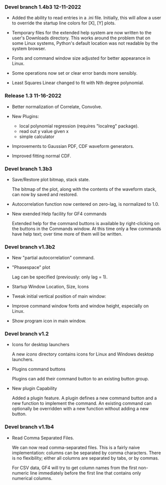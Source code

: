
### Devel branch 1.4b3  12-11-2022
- Added the ability to read entries in a .ini file.  Initially, this will allow a user to override the startup line colors for [X], [Y] plots.

- Temporary files for the extended help system are now written to the user's Downloads directory.  This works around the problem that on some Linux systems, Python's default location was not readable by the system browser.

- Fonts and command window size adjusted for better appearance in Linux.

- Some operations now set or clear error bands more sensibly.

- Least Squares Linear changed to fit with Nth degree polynomial.

### Release 1.3   11-16-2022
- Better normalization of Correlate, Convolve.

- New Plugins:
    - local polynomial regression (requires "localreg" package).
    - read out y value given x
    - simple calculator

- Improvements to Gaussian PDF, CDF waveform generators.

- Improved fitting normal CDF.

### Devel branch 1.3b3
- Save/Restore plot bitmap, stack state.

    The bitmap of the plot, along with the contents of the waveform stack,
can now by saved and restored.

- Autocorrelation function now centered on zero-lag, is normalized
to 1.0.

- New exended Help facility for GF4 commands

    Extended help for the command buttons is available by right-clicking on the buttons in the Commands window.  At this time only a few commands have help text; over time more of them will be written.

### Devel branch v1.3b2
- New "partial autocorrelation" command.

- "Phasespace" plot

    Lag can be specified (previously: only lag = 1). 

- Startup Window Location, Size, Icons

- Tweak initial vertical position of main window: 

- Improve command window fonts and window height, especially on Linux.

- Show program icon in main window.

### Devel branch v1.2
- Icons for desktop launchers

    A new _icons_ directory contains icons for Linux and Windows desktop launchers.

- Plugins command buttons

    Plugins can add their command button to an existing button group.

- New plugin Capability

    Added a plugin feature. A plugin defines a new command button and a new
    function to implement the command.  An existing command can optionally be
    overridden with a new function without adding a new button.

### Devel branch v1.1b4
- Read Comma Separated Files.

    We can now read comma-separated files.  This is a fairly naive implementation:
    columns can be separated by comma characters.  There is no flexibility; either
    all columns are separated by tabs, or by commas.

    For CSV data, GF4 will try to get column names from the first non-numeric line
    immediately before the first line that contains only numerical columns.

